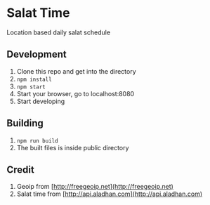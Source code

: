 # Salat Time

Location based daily salat schedule

## Development

1. Clone this repo and get into the directory
2. `npm install`
3. `npm start`
4. Start your browser, go to localhost:8080
5. Start developing

## Building

1. `npm run build`
2. The built files is inside public directory

## Credit

1. Geoip from [http://freegeoip.net](http://freegeoip.net)
2. Salat time from [http://api.aladhan.com](http://api.aladhan.com)
